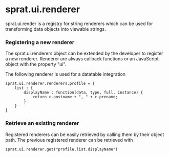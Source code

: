 ﻿# sprat.ui.renderer
sprat.ui.render is a registry for string renderers which can be used for transforming data objects into viewable strings.

###  Registering a new renderer
The sprat.ui.renderers object can be extended by the developer to register a new renderer. Renderer are always callback functions or an JavaScript object with the property "ui".

The following renderer is used for a datatable integration

	sprat.ui.renderer.renderers.profile = {
		list : {
			displayName : function(data, type, full, instance) {
				return c.postname + ", " + c.prename;
			}
		}
	}
	
### Retrieve an existing renderer
Registered renderers can be easily retrieved by calling them by their object path. The previous registered renderer can be retrieved with

	sprat.ui.renderer.get("profile.list.displayName")